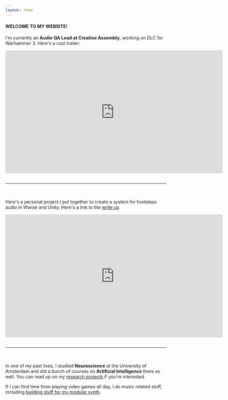 ```yaml
---
layout: home
---
```


#### WELCOME TO MY WEBSITE! 


I'm currently an **Audio QA Lead at Creative Assembly**, working on DLC for Warhammer 3. Here's a cool trailer:

<iframe width="680" height="385" src="https://www.youtube.com/embed/Qqhc3mK06r0" title="YouTube video player" frameborder="0" allow="accelerometer; autoplay; clipboard-write; encrypted-media; gyroscope; picture-in-picture; web-share" allowfullscreen></iframe>
<br/><br/>

***

<br/><br/> Here's a personal project I put together to create a system for footsteps audio in Wwise and Unity. Here's a link to the [write up](/portfolio/2023-02-15-Footsteps)  

<iframe width="680" height="385" src="https://youtu.be/d8SsA0nktx4" title="YouTube video player" frameborder="0" allow="accelerometer; autoplay; clipboard-write; encrypted-media; gyroscope; picture-in-picture; web-share" allowfullscreen></iframe>
<br/><br/>

***

<br/><br/>
In one of my past lives, I studied **Neuroscience** at the University of Amsterdam and did a bunch of courses on **Artificial Intelligence** there as well. You can read up on my [research projects](/research) if you're interested. 

If I can find time from playing video games all day, I do music related stuff, including [building stuff for my modular synth](/projects). 

